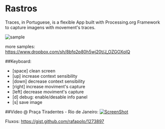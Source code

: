 Rastros
=======
Traces, in Portuguese, is a flexible App built with Processing.org Framework to capture imagens with movement's traces.

![sample](http://extrapolo.com/docs/rastro.jpg)

more samples:
https://www.dropbox.com/sh/8bfq2p80h5wj20t/J_OZGOXolQ

##Keyboard:

+ [space] clean screen
+ [up] increase context sensibility
+ [down] decrease context sensibility
+ [right] increase moviment's capture
+ [left] decrease moviment's capture
+ [d] debug: enable/desable info panel
+ [s] save image

##Video @ Praça Tiradentes - Rio de Janeiro:
[![ScreenShot](http://b.vimeocdn.com/ts/340/530/340530845_640.jpg)](http://vimeo.com/49355849)

Fluxos: https://gist.github.com/rafapolo/1273897
